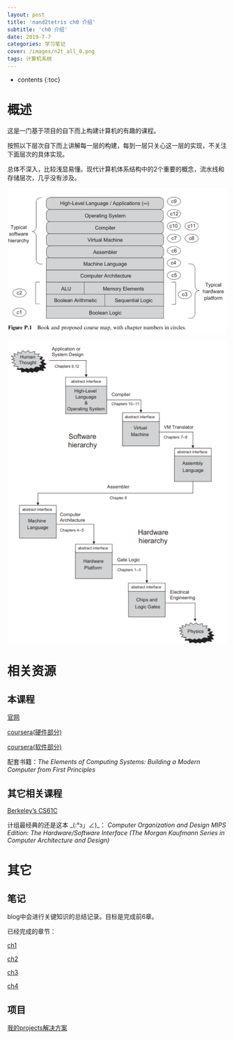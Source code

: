 ```yaml
---
layout: post
title: 'nand2tetris ch0 介绍'
subtitle: 'ch0 介绍'
date: 2019-7-7
categories: 学习笔记
cover: /images/n2t_all_0.png
tags: 计算机系统
---
```


* contents
{:toc}

# 概述

这是一门基于项目的自下而上构建计算机的有趣的课程。

按照以下层次自下而上讲解每一层的构建，每到一层只关心这一层的实现，不关注下面层次的具体实现。

总体不深入，比较浅显易懂。现代计算机体系结构中的2个重要的概念，流水线和存储层次，几乎没有涉及。

![课程内容](/images/n2t_0_0.png)

![典型计算机系统设计中的组成要素的抽象](/images/n2t_0_1.png)

# 相关资源

## 本课程

[官网](https://www.nand2tetris.org/)

[coursera(硬件部分)](https://www.coursera.org/learn/build-a-computer)

[coursera(软件部分)](https://www.coursera.org/learn/nand2tetris2)

配套书籍：*The Elements of Computing Systems: Building a Modern Computer from First Principles*

## 其它相关课程

[Berkeley’s CS61C](http://inst.eecs.berkeley.edu/~cs61c/sp15/)

计组最经典的还是这本 \_(:°з」∠)\_：
*Computer Organization and Design MIPS Edition: The Hardware/Software Interface (The Morgan Kaufmann Series in Computer Architecture and Design)*

# 其它

## 笔记

blog中会进行关键知识的总结记录。目标是完成前6章。

已经完成的章节：

[ch1](https://4eay7lab.com/2019/07/07/nand2tetris-1.html)

[ch2](https://4eay7lab.com/2019/07/07/nand2tetris-2.html)

[ch3](https://4eay7lab.com/2019/07/07/nand2tetris-3.html)

[ch4](https://4eay7lab.com/2019/07/07/nand2tetris-4.html)

## 项目

[我的projects解决方案](https://github.com/easypainttou/nand2tetris_solutions)
